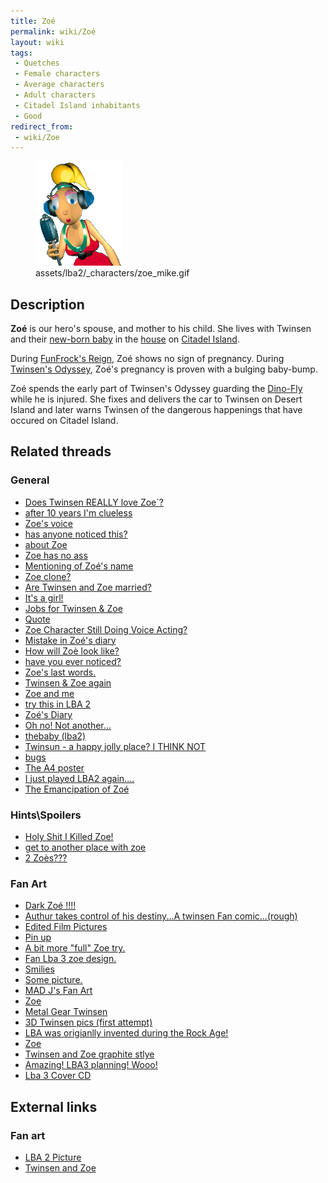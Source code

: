 ```yaml
---
title: Zoé
permalink: wiki/Zoé
layout: wiki
tags:
 - Quetches
 - Female characters
 - Average characters
 - Adult characters
 - Citadel Island inhabitants
 - Good
redirect_from:
 - wiki/Zoe
---
```


<figure>
<img src="assets/lba2/_characters/zoe_mike.gif"
title="assets/lba2/_characters/zoe_mike.gif" width="138" />
<figcaption>assets/lba2/_characters/zoe_mike.gif</figcaption>
</figure>

## Description

**Zoé** is our hero's spouse, and mother to his child. She lives with
Twinsen and their [new-born baby](Arthur "wikilink") in the
[house](Twinsen's_house "wikilink") on [Citadel
Island](Citadel_Island "wikilink").

During [FunFrock's Reign](FunFrock's_Reign "wikilink"), Zoé shows no
sign of pregnancy. During [Twinsen's
Odyssey](Twinsen's_Odyssey "wikilink"), Zoé's pregnancy is proven with a
bulging baby-bump.

Zoé spends the early part of Twinsen's Odyssey guarding the
[Dino-Fly](Dino-Fly "wikilink") while he is injured. She fixes and
delivers the car to Twinsen on Desert Island and later warns Twinsen of
the dangerous happenings that have occured on Citadel Island.

## Related threads

### General

- [Does Twinsen REALLY love
  Zoe\`?](https://forum.magicball.net/showthread.php?t=10898)
- [after 10 years I'm
  clueless](https://forum.magicball.net/showthread.php?t=10677)
- [Zoe's voice](https://forum.magicball.net/showthread.php?t=10684)
- [has anyone noticed
  this?](https://forum.magicball.net/showthread.php?t=10497)
- [about Zoe](https://forum.magicball.net/showthread.php?t=3408)
- [Zoe has no ass](https://forum.magicball.net/showthread.php?t=9384)
- [Mentioning of Zoé's
  name](https://forum.magicball.net/showthread.php?t=9156)
- [Zoe clone?](https://forum.magicball.net/showthread.php?t=8927)
- [Are Twinsen and Zoe
  married?](https://forum.magicball.net/showthread.php?t=8432)
- [It's a girl!](https://forum.magicball.net/showthread.php?t=8262)
- [Jobs for Twinsen &
  Zoe](https://forum.magicball.net/showthread.php?t=7924)
- [Quote](https://forum.magicball.net/showthread.php?t=7402)
- [Zoe Character Still Doing Voice
  Acting?](https://forum.magicball.net/showthread.php?t=6423)
- [Mistake in Zoé's
  diary](https://forum.magicball.net/showthread.php?t=6433)
- [How will Zoè look
  like?](https://forum.magicball.net/showthread.php?t=6361)
- [have you ever
  noticed?](https://forum.magicball.net/showthread.php?t=6195)
- [Zoe's last words.](https://forum.magicball.net/showthread.php?t=1364)
- [Twinsen & Zoe
  again](https://forum.magicball.net/showthread.php?t=5184)
- [Zoe and me](https://forum.magicball.net/showthread.php?t=3811)
- [try this in LBA 2](https://forum.magicball.net/showthread.php?t=3647)
- [Zoé's Diary](https://forum.magicball.net/showthread.php?t=2325)
- [Oh no! Not
  another...](https://forum.magicball.net/showthread.php?t=2109)
- [thebaby (lba2)](https://forum.magicball.net/showthread.php?t=1965)
- [Twinsun - a happy jolly place? I THINK
  NOT](https://forum.magicball.net/showthread.php?t=155)
- [bugs](https://forum.magicball.net/showthread.php?t=1756)
- [The A4 poster](https://forum.magicball.net/showthread.php?t=1279)
- [I just played LBA2
  again....](https://forum.magicball.net/showthread.php?t=530)
- [The Emancipation of
  Zoé](https://forum.magicball.net/showthread.php?t=288)

### Hints\Spoilers

- [Holy Shit I Killed
  Zoe!](https://forum.magicball.net/showthread.php?t=9694)
- [get to another place with
  zoe](https://forum.magicball.net/showthread.php?t=7701)
- [2 Zoès???](https://forum.magicball.net/showthread.php?t=11885)

### Fan Art

- [Dark Zoé !!!!](https://forum.magicball.net/showthread.php?t=11581)
- [Authur takes control of his destiny...A twinsen Fan
  comic...(rough)](https://forum.magicball.net/showthread.php?t=10941)
- [Edited Film
  Pictures](http://forum.magicball.net/showthread.php?p=76367#post76367)
- [Pin up](https://forum.magicball.net/showthread.php?t=10865)
- [A bit more "full" Zoe
  try.](https://forum.magicball.net/showthread.php?t=10857)
- [Fan Lba 3 zoe
  design.](https://forum.magicball.net/showthread.php?t=10813)
- [Smilies](https://forum.magicball.net/showthread.php?t=10774)
- [Some picture.](https://forum.magicball.net/showthread.php?t=10763)
- [MAD J's Fan
  Art](http://forum.magicball.net/showthread.php?p=261759#post261759)
- [Zoe](https://forum.magicball.net/showthread.php?t=9829)
- [Metal Gear
  Twinsen](http://forum.magicball.net/showthread.php?p=75498#post75498)
- [3D Twinsen pics (first
  attempt)](http://forum.magicball.net/showthread.php?p=230748#post230748)
- [LBA was origianlly invented during the Rock
  Age!](https://forum.magicball.net/showthread.php?t=8393)
- [Zoe](http://forum.magicball.net/showthread.php?p=34221#post34221)
- [Twinsen and Zoe graphite
  stlye](https://forum.magicball.net/showthread.php?t=4495)
- [Amazing! LBA3 planning!
  Wooo!](http://forum.magicball.net/showthread.php?p=87488#post87488)
- [Lba 3 Cover CD](https://forum.magicball.net/showthread.php?t=3229)

## External links

### Fan art

- [LBA 2 Picture](http://www.deviantart.com/view/12986693/)
- [Twinsen and Zoe](http://www.deviantart.com/view/1047280/)
